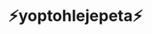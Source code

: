 # ⚡**yoptohlejepeta**⚡

<!-- ![Fastapi](https://img.shields.io/badge/FastAPI-009688?style=for-the-badge&logo=fastapi&logoColor=white)![Pandas](https://img.shields.io/badge/pandas-150458?style=for-the-badge&logo=pandas&logoColor=white)![Streamlit](https://img.shields.io/badge/Streamlit-FF4B4B?style=for-the-badge&logo=Streamlit&logoColor=white)![Plotly](https://img.shields.io/badge/Plotly-3F4F75?style=for-the-badge&logo=plotly&logoColor=white)![Pydantic](https://img.shields.io/badge/Pydantic-E92063?style=for-the-badge&logo=pydantic&logoColor=white)![SQLAlchemy](https://img.shields.io/badge/sqlalchemy-D71F00?style=for-the-badge&logo=sqlalchemy&logoColor=white)![Jinja](https://img.shields.io/badge/jinja-B41717?style=for-the-badge&logo=jinja&logoColor=black)![Ruff](https://img.shields.io/badge/ruff-%23D7FF64.svg?style=for-the-badge&logo=ruff&logoColor=black)![Poetry](https://img.shields.io/badge/poetry-%2360A5FA.svg?style=for-the-badge&logo=poetry&logoColor=white)![MariaDB](https://img.shields.io/badge/MariaDB-003545?style=for-the-badge&logo=mariadb&logoColor=white)![InfluxDB](https://img.shields.io/badge/InfluxDB-22ADF6?style=for-the-badge&logo=InfluxDB&logoColor=white)![Redis](https://img.shields.io/badge/redis-%23DD0031.svg?style=for-the-badge&logo=redis&logoColor=white)![MinIO](https://img.shields.io/badge/minio-C72E49?style=for-the-badge&logo=minio&logoColor=white)![VueJS](https://img.shields.io/badge/vuejs-%2335495e.svg?style=for-the-badge&logo=vuedotjs&logoColor=%4FC08D)![HTMX](https://img.shields.io/badge/%3C/%3E%20htmx-3366CC?style=for-the-badge&logo=mysl&logoColor=white)![TailwindCSS](https://img.shields.io/badge/tailwindcss-%2306B6D4.svg?style=for-the-badge&logo=tailwind-css&logoColor=white)![Bun](https://img.shields.io/badge/Bun-%23000000.svg?style=for-the-badge&logo=bun&logoColor=white)![Bulma](https://img.shields.io/badge/Bulma-00D1B2?style=for-the-badge&logo=bulma&logoColor=white)![LaTeX](https://img.shields.io/badge/latex-%23008080.svg?style=for-the-badge&logo=latex&logoColor=white)![Material for MkDocs](https://img.shields.io/badge/Material_for_MkDocs-526CFE?style=for-the-badge&logo=MaterialForMkDocs&logoColor=white)![GitBook](https://img.shields.io/badge/gitbook-%23BBDDE5.svg?style=for-the-badge&logo=gitbook&logoColor=black)

<img src="https://github-readme-streak-stats.herokuapp.com/?user=yoptohlejepeta&theme=dracula" alt="mystreak"/>
--!>
